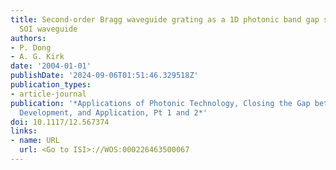 ```yaml
---
title: Second-order Bragg waveguide grating as a 1D photonic band gap structure in
  SOI waveguide
authors:
- P. Dong
- A. G. Kirk
date: '2004-01-01'
publishDate: '2024-09-06T01:51:46.329518Z'
publication_types:
- article-journal
publication: '*Applications of Photonic Technology, Closing the Gap between Theory,
  Development, and Application, Pt 1 and 2*'
doi: 10.1117/12.567374
links:
- name: URL
  url: <Go to ISI>://WOS:000226463500067
---
```

